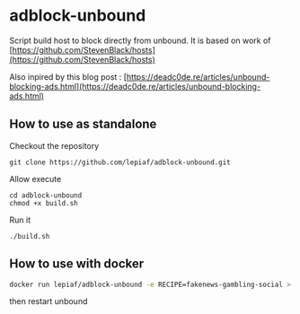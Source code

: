 # adblock-unbound
Script build host to block directly from unbound. It is based on work of [https://github.com/StevenBlack/hosts](https://github.com/StevenBlack/hosts)

Also inpired by this blog post : [https://deadc0de.re/articles/unbound-blocking-ads.html](https://deadc0de.re/articles/unbound-blocking-ads.html)

## How to use as standalone

Checkout the repository

```
git clone https://github.com/lepiaf/adblock-unbound.git
```

Allow execute 

```
cd adblock-unbound
chmod +x build.sh
```

Run it

```
./build.sh
```

## How to use with docker

```bash
docker run lepiaf/adblock-unbound -e RECIPE=fakenews-gambling-social > /etc/unbound/conf.d/ads.conf
```

then restart unbound